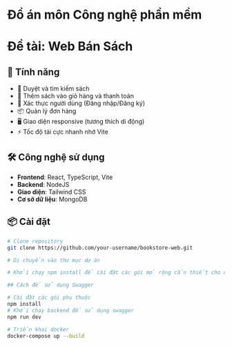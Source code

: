 # Đồ án môn Công nghệ phần mềm
# Đề tài: Web Bán Sách

## 🚀 Tính năng

- 🔎 Duyệt và tìm kiếm sách
- 🛒 Thêm sách vào giỏ hàng và thanh toán
- 🔐 Xác thực người dùng (Đăng nhập/Đăng ký)
- 📦 Quản lý đơn hàng
- 🖥️ Giao diện responsive (tương thích di động)
- ⚡ Tốc độ tải cực nhanh nhờ Vite

## 🛠️ Công nghệ sử dụng

- **Frontend**: React, TypeScript, Vite
- **Backend**: NodeJS
- **Giao diện**: Tailwind CSS
- **Cơ sở dữ liệu**: MongoDB

## 📦 Cài đặt
```bash
# Clone repository
git clone https://github.com/your-username/bookstore-web.git

# Di chuyển vào thư mục dự án

# Khởi chạy npm install để cài đặt các gói mở rộng cần thiết cho dự án

## Cách để sử dụng Swagger

# Cài đặt các gói phụ thuộc
npm install 
# Khởi chạy backend để sử dụng swagger
npm run dev

# Triển khai docker
docker-compose up --build
```




